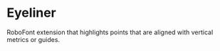 # Eyeliner
RoboFont extension that highlights points that are aligned with vertical metrics or guides.
